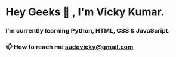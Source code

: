 # Hey Geeks 👋 , I'm Vicky Kumar.

<!--
### **A passionate Data Science Enthusiast from India 🇮🇳**   
-->

### **I’m currently learning Python, HTML, CSS & JavaScript.**
### 📫 How to reach me sudovicky@gmail.com

<!--
I'm hot in Data Science things :)
## Connect with me  :
**pseudovicky/pseudovicky** is a ✨ _special_ ✨ repository because its `README.md` (this file) appears on your GitHub profile.
-->
